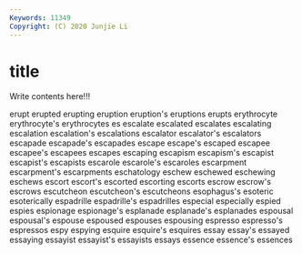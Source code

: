 ```yaml
---
Keywords: 11349
Copyright: (C) 2020 Junjie Li
---
```


# title

Write contents here!!!

erupt 
erupted 
erupting 
eruption 
eruption's 
eruptions 
erupts
erythrocyte 
erythrocyte's 
erythrocytes 
es 
escalate 
escalated 
escalates 
escalating 
escalation 
escalation's
escalations 
escalator 
escalator's 
escalators 
escapade 
escapade's 
escapades 
escape 
escape's 
escaped
escapee 
escapee's 
escapees 
escapes 
escaping 
escapism 
escapism's 
escapist 
escapist's 
escapists
escarole 
escarole's 
escaroles 
escarpment 
escarpment's 
escarpments 
eschatology 
eschew 
eschewed 
eschewing
eschews 
escort 
escort's 
escorted 
escorting 
escorts 
escrow 
escrow's 
escrows 
escutcheon
escutcheon's 
escutcheons 
esophagus's 
esoteric 
esoterically 
espadrille 
espadrille's 
espadrilles 
especial 
especially
espied 
espies 
espionage 
espionage's 
esplanade 
esplanade's 
esplanades 
espousal 
espousal's 
espouse
espoused 
espouses 
espousing 
espresso 
espresso's 
espressos 
espy 
espying 
esquire 
esquire's
esquires 
essay 
essay's 
essayed 
essaying 
essayist 
essayist's 
essayists 
essays 
essence
essence's 
essences 
